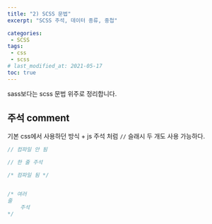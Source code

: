 ```yaml
---
title: "2) SCSS 문법"
excerpt: "SCSS 주석, 데이터 종류, 중첩"

categories:
 - SCSS
tags:
 - css
 - scss
# last_modified_at: 2021-05-17
toc: true
---
```


sass보다는 scss 문법 위주로 정리합니다.

## 주석 comment

기본 css에서 사용하던 방식 + js 주석 처럼 `//` 슬래시 두 개도 사용 가능하다.

```scss
// 컴파일 안 됨

// 한 줄 주석

/* 컴파일 됨 */


/* 여러
줄
    주석
*/
```

